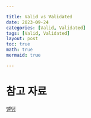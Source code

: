 ```yaml
---

title: Valid vs Validated
date: 2023-09-24
categories: [Valid, Validated]
tags: [Valid, Validated]
layout: post
toc: true
math: true
mermaid: true

---
```


# 참고 자료

[밸덩](https://www.baeldung.com/spring-valid-vs-validated)
